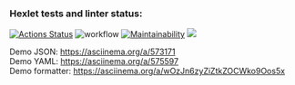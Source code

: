 ### Hexlet tests and linter status:
[![Actions Status](https://github.com/veb1994/java-project-71/workflows/hexlet-check/badge.svg)](https://github.com/veb1994/java-project-71/actions)
![workflow](https://github.com/veb1994/java-project-71/actions/workflows/main.yml/badge.svg)
[![Maintainability](https://api.codeclimate.com/v1/badges/258ef4ed577335cfff89/maintainability)](https://codeclimate.com/github/veb1994/java-project-71/maintainability)
<a href="https://codeclimate.com/github/veb1994/java-project-71/test_coverage"><img src="https://api.codeclimate.com/v1/badges/258ef4ed577335cfff89/test_coverage" /></a> <br />

Demo JSON: https://asciinema.org/a/573171 <br />
Demo YAML: https://asciinema.org/a/575597 <br />
Demo formatter: https://asciinema.org/a/wOzJn6zyZiZtkZOCWko9Oos5x
